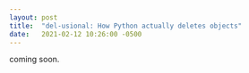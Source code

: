 ```yaml
---
layout: post
title:  "del-usional: How Python actually deletes objects"
date:   2021-02-12 10:26:00 -0500
---
```

coming soon.
